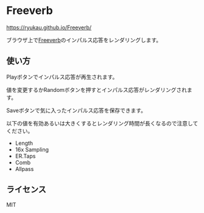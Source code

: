 # Freeverb

https://ryukau.github.io/Freeverb/

ブラウザ上で[Freeverb](https://ccrma.stanford.edu/~jos/pasp/Freeverb.html)のインパルス応答をレンダリングします。

## 使い方

Playボタンでインパルス応答が再生されます。

値を変更するかRandomボタンを押すとインパルス応答がレンダリングされます。

Saveボタンで気に入ったインパルス応答を保存できます。

以下の値を有効あるいは大きくするとレンダリング時間が長くなるので注意してください。

- Length
- 16x Sampling
- ER.Taps
- Comb
- Allpass

## ライセンス

MIT
